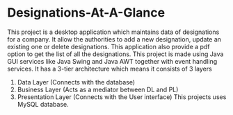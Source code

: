 # Designations-At-A-Glance
This project is a desktop application which maintains data of designations for a company. It allow the authorities to add a new designation, update an existing one or delete designations. This application also provide a pdf option to get the list of all the designations.
This project is made using Java GUI services like Java Swing and Java AWT together with event handling services.
It has a 3-tier architecture which means it consists of 3 layers
1. Data Layer (Connects with the database)
2. Business Layer (Acts as a mediator between DL and PL)
3. Presentation Layer (Connects with the User interface) This projects uses MySQL database.
